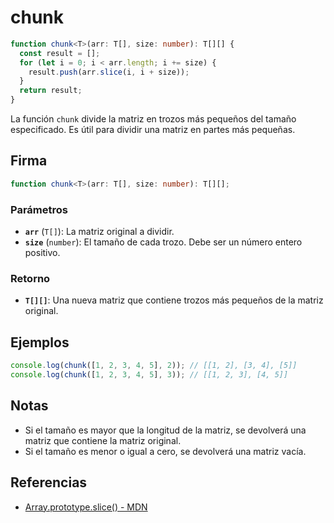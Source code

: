 # chunk

```typescript
function chunk<T>(arr: T[], size: number): T[][] {
  const result = [];
  for (let i = 0; i < arr.length; i += size) {
    result.push(arr.slice(i, i + size));
  }
  return result;
}
```

La función `chunk` divide la matriz en trozos más pequeños del tamaño especificado. Es útil para dividir una matriz en partes más pequeñas.

## Firma

```typescript
function chunk<T>(arr: T[], size: number): T[][];
```

### Parámetros

- **`arr`** (`T[]`): La matriz original a dividir.
- **`size`** (`number`): El tamaño de cada trozo. Debe ser un número entero positivo.

### Retorno

- **`T[][]`**: Una nueva matriz que contiene trozos más pequeños de la matriz original.

## Ejemplos

```typescript
console.log(chunk([1, 2, 3, 4, 5], 2)); // [[1, 2], [3, 4], [5]]
console.log(chunk([1, 2, 3, 4, 5], 3)); // [[1, 2, 3], [4, 5]]
```

## Notas

- Si el tamaño es mayor que la longitud de la matriz, se devolverá una matriz que contiene la matriz original.
- Si el tamaño es menor o igual a cero, se devolverá una matriz vacía.

## Referencias

- [Array.prototype.slice() - MDN](https://developer.mozilla.org/en-US/docs/Web/JavaScript/Reference/Global_Objects/Array/slice)

